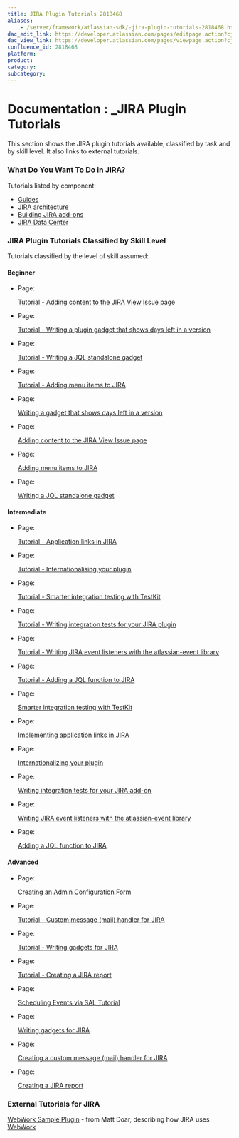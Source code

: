 ```yaml
---
title: JIRA Plugin Tutorials 2818468
aliases:
    - /server/framework/atlassian-sdk/-jira-plugin-tutorials-2818468.html
dac_edit_link: https://developer.atlassian.com/pages/editpage.action?cjm=wozere&pageId=2818468
dac_view_link: https://developer.atlassian.com/pages/viewpage.action?cjm=wozere&pageId=2818468
confluence_id: 2818468
platform:
product:
category:
subcategory:
---
```

# Documentation : \_JIRA Plugin Tutorials

This section shows the JIRA plugin tutorials available, classified by task and by skill level. It also links to external tutorials.

### What Do You Want To Do in JIRA?

Tutorials listed by component:

-   [Guides](https://developer.atlassian.com/display/JIRADEV/Guides)
-   [JIRA architecture](https://developer.atlassian.com/display/JIRADEV/JIRA+architecture)
-   [Building JIRA add-ons](https://developer.atlassian.com/display/JIRADEV/Building+JIRA+add-ons)
-   [JIRA Data Center](https://developer.atlassian.com/display/JIRADEV/JIRA+Data+Center)

### JIRA Plugin Tutorials Classified by Skill Level

Tutorials classified by the level of skill assumed:

#### Beginner

-   Page:

    [Tutorial - Adding content to the JIRA View Issue page](/display/JIRADEV/Tutorial+-+Adding+content+to+the+JIRA+View+Issue+page)

-   Page:

    [Tutorial - Writing a plugin gadget that shows days left in a version](/display/JIRADEV/Tutorial+-+Writing+a+plugin+gadget+that+shows+days+left+in+a+version)

-   Page:

    [Tutorial - Writing a JQL standalone gadget](/display/JIRADEV/Tutorial+-+Writing+a+JQL+standalone+gadget)

-   Page:

    [Tutorial - Adding menu items to JIRA](/display/JIRADEV/Tutorial+-+Adding+menu+items+to+JIRA)

-   Page:

    [Writing a gadget that shows days left in a version](/display/JIRASERVER/Writing+a+gadget+that+shows+days+left+in+a+version)

-   Page:

    [Adding content to the JIRA View Issue page](/display/JIRASERVER/Adding+content+to+the+JIRA+View+Issue+page)

-   Page:

    [Adding menu items to JIRA](/display/JIRASERVER/Adding+menu+items+to+JIRA)

-   Page:

    [Writing a JQL standalone gadget](/display/JIRASERVER/Writing+a+JQL+standalone+gadget)

#### Intermediate

-   Page:

    [Tutorial - Application links in JIRA](/display/JIRADEV/Tutorial+-+Application+links+in+JIRA)

-   Page:

    [Tutorial - Internationalising your plugin](/display/JIRADEV/Tutorial+-+Internationalising+your+plugin)

-   Page:

    [Tutorial - Smarter integration testing with TestKit](/display/JIRADEV/Tutorial+-+Smarter+integration+testing+with+TestKit)

-   Page:

    [Tutorial - Writing integration tests for your JIRA plugin](/display/JIRADEV/Tutorial+-+Writing+integration+tests+for+your+JIRA+plugin)

-   Page:

    [Tutorial - Writing JIRA event listeners with the atlassian-event library](/display/JIRADEV/Tutorial+-+Writing+JIRA+event+listeners+with+the+atlassian-event+library)

-   Page:

    [Tutorial - Adding a JQL function to JIRA](/display/JIRADEV/Tutorial+-+Adding+a+JQL+function+to+JIRA)

-   Page:

    [Smarter integration testing with TestKit](/display/JIRASERVER/Smarter+integration+testing+with+TestKit)

-   Page:

    [Implementing application links in JIRA](/display/JIRASERVER/Implementing+application+links+in+JIRA)

-   Page:

    [Internationalizing your plugin](/display/JIRASERVER/Internationalizing+your+plugin)

-   Page:

    [Writing integration tests for your JIRA add-on](/display/JIRASERVER/Writing+integration+tests+for+your+JIRA+add-on)

-   Page:

    [Writing JIRA event listeners with the atlassian-event library](/display/JIRASERVER/Writing+JIRA+event+listeners+with+the+atlassian-event+library)

-   Page:

    [Adding a JQL function to JIRA](/display/JIRASERVER/Adding+a+JQL+function+to+JIRA)

#### Advanced

-   Page:

    [Creating an Admin Configuration Form](/display/DOCS/Creating+an+Admin+Configuration+Form)

-   Page:

    [Tutorial - Custom message (mail) handler for JIRA](/display/JIRADEV/Tutorial+-+Custom+message+%28mail%29+handler+for+JIRA)

-   Page:

    [Tutorial - Writing gadgets for JIRA](/display/JIRADEV/Tutorial+-+Writing+gadgets+for+JIRA)

-   Page:

    [Tutorial - Creating a JIRA report](/display/JIRADEV/Tutorial+-+Creating+a+JIRA+report)

-   Page:

    [Scheduling Events via SAL Tutorial](/display/DOCS/Scheduling+Events+via+SAL+Tutorial)

-   Page:

    [Writing gadgets for JIRA](/display/JIRASERVER/Writing+gadgets+for+JIRA)

-   Page:

    [Creating a custom message (mail) handler for JIRA](/display/JIRASERVER/Creating+a+custom+message+%28mail%29+handler+for+JIRA)

-   Page:

    [Creating a JIRA report](/display/JIRASERVER/Creating+a+JIRA+report)

### External Tutorials for JIRA

<a href="https://studio.plugins.atlassian.com/wiki/display/WSMPL/Webwork+Sample+Plugin" class="external-link">WebWork Sample Plugin</a> - from Matt Doar, describing how JIRA uses <a href="http://www.opensymphony.com/webwork/" class="external-link">WebWork</a>


















































































































































































































































































































